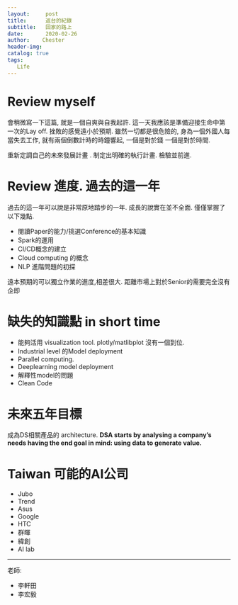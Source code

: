```yaml
---
layout:     post
title:      返台的紀錄
subtitle:   回家的路上
date:       2020-02-26
author:    Chester
header-img: 
catalog: true
tags:
   Life
---
```



# Review myself
會稍微寫一下這篇, 就是一個自爽與自我起許. 這一天我應該是準備迎接生命中第一次的Lay off. 挫敗的感覺遠小於預期. 雖然一切都是很危險的,  身為一個外國人每當失去工作,  就有兩個倒數計時的時鐘響起, 一個是對於錢 一個是對於時間. 

重新定調自己的未來發展計畫 . 制定出明確的執行計畫. 檢驗並前進.

# Review 進度. 過去的這一年

過去的這一年可以說是非常原地踏步的一年.  成長的說實在並不全面. 僅僅掌握了以下幾點.

- 閱讀Paper的能力/挑選Conference的基本知識
- Spark的運用
- CI/CD概念的建立
- Cloud computing 的概念
- NLP 進階問題的初探

遠本預期的可以獨立作業的進度,相差很大. 距離市場上對於Senior的需要完全沒有企即

# 缺失的知識點 in short time

- 能夠活用 visualization tool. plotly/matlibplot 沒有一個到位.
- Industrial level 的Model deployment
- Parallel computing.
- Deeplearning model deployment
- 解釋性model的問題
- Clean Code

# 未來五年目標
成為DS相關產品的 architecture. 
**DSA starts by analysing a company’s needs having the end goal in mind: using data to generate value.**


# Taiwan 可能的AI公司
- Jubo
- Trend
- Asus
- Google
- HTC
- 群暉
- 緯創
- AI lab
----
老師:
- 李軒田
- 李宏毅







<!--stackedit_data:
eyJoaXN0b3J5IjpbLTg1NzAyNjY5MSwxNTE3MTk4OTM5LC0xMD
U2MzE1MTkxLDU1MDg5NjAzOCw1NTEyMjk4MzYsLTY0Njc3Njgy
LDc4NzU0NTIsLTE5ODE0OTI2NDAsNzg1NzM0MzI2LC0xNTc2ND
Q4NTE5LC03ODg5MjA0MzhdfQ==
-->